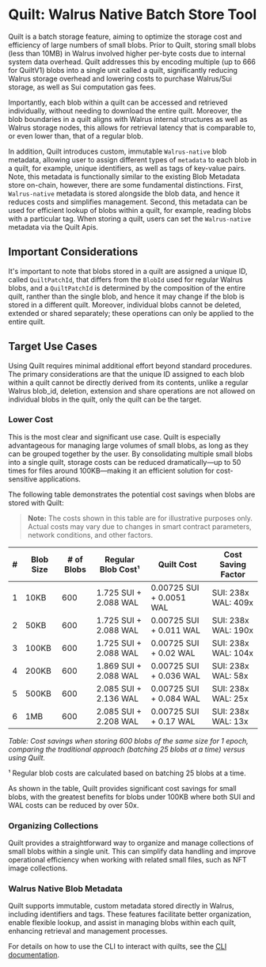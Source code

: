 # Quilt: Walrus Native Batch Store Tool

Quilt is a batch storage feature, aiming to optimize the storage cost and efficiency of large
numbers of small blobs. Prior to Quilt, storing small blobs (less than 10MB) in Walrus
involved higher per-byte costs due to internal system data overhead. Quilt addresses this by
encoding multiple (up to 666 for QuiltV1) blobs into a single unit called a quilt, significantly
reducing Walrus storage overhead and lowering costs to purchase Walrus/Sui storage, as well as Sui
computation gas fees.

Importantly, each blob within a quilt can be accessed and retrieved individually, without needing
to download the entire quilt. Moreover, the blob boundaries in a quilt aligns with Walrus
internal structures as well as Walrus storage nodes, this allows for retrieval latency that is
comparable to, or even lower than, that of a regular blob.

In addition, Quilt introduces custom, immutable `Walrus-native` blob metadata, allowing user to
assign different types of `metadata` to each blob in a quilt, for example, unique identifiers, as
well as tags of key-value pairs. Note, this metadata is functionally similar to the existing
Blob Metadata store on-chain, however, there are some fundamental distinctions. First,
`Walrus-native` metadata is stored alongside the blob data, and hence it reduces costs and
simplifies management. Second, this metadata can be used for efficient lookup of blobs within a
quilt, for example, reading blobs with a particular tag. When storing a quilt, users can set
the `Walrus-native` metadata via the Quilt Apis.

## Important Considerations

It's important to note that blobs stored in a quilt are assigned a unique ID, called `QuiltPatchId`,
that differs from the `BlobId` used for regular Walrus blobs, and a `QuiltPatchId` is determined by
the composition of the entire quilt, ranther than the single blob, and hence it may change if the
blob is stored in a different quilt. Moreover, individual blobs cannot be deleted, extended or shared
separately; these operations can only be applied to the entire quilt.

## Target Use Cases

Using Quilt requires minimal additional effort beyond standard procedures. The primary
considerations are that the unique ID assigned to each blob within a quilt cannot be
directly derived from its contents, unlike a regular Walrus blob_id, deletion, extension
and share operations are not allowed on individual blobs in the quilt, only the quilt
can be the target.

### Lower Cost

This is the most clear and significant use case. Quilt is especially advantageous for
managing large volumes of small blobs, as long as they can be grouped together by the
user. By consolidating multiple small blobs into a single quilt, storage costs can be
reduced dramatically—up to 50 times for files around 100KB—making it an efficient
solution for cost-sensitive applications.

The following table demonstrates the potential cost savings when blobs are stored with
Quilt:

> **Note:** The costs shown in this table are for illustrative purposes only. Actual
> costs may vary due to changes in smart contract parameters, network conditions, and
> other factors.

| # | Blob Size | # of Blobs | Regular Blob Cost¹ | Quilt Cost | Cost Saving Factor |
|---|-----------|------------|-------------------|------------|-------------------|
| 1 | 10KB | 600 | 1.725 SUI + 2.088 WAL | 0.00725 SUI + 0.0051 WAL | SUI: 238x WAL: 409x |
| 2 | 50KB | 600 | 1.725 SUI + 2.088 WAL | 0.00725 SUI + 0.011 WAL | SUI: 238x WAL: 190x |
| 3 | 100KB | 600 | 1.725 SUI + 2.088 WAL | 0.00725 SUI + 0.02 WAL | SUI: 238x WAL: 104x |
| 4 | 200KB | 600 | 1.869 SUI + 2.088 WAL | 0.00725 SUI + 0.036 WAL | SUI: 238x WAL: 58x |
| 5 | 500KB | 600 | 2.085 SUI + 2.136 WAL | 0.00725 SUI + 0.084 WAL | SUI: 238x WAL: 25x |
| 6 | 1MB | 600 | 2.085 SUI + 2.208 WAL | 0.00725 SUI + 0.17 WAL | SUI: 238x WAL: 13x |

*Table: Cost savings when storing 600 blobs of the same size for 1 epoch, comparing
the traditional approach (batching 25 blobs at a time) versus using Quilt.*

¹ Regular blob costs are calculated based on batching 25 blobs at a time.

As shown in the table, Quilt provides significant cost savings for small blobs, with
the greatest benefits for blobs under 100KB where both SUI and WAL costs can be
reduced by over 50x.

### Organizing Collections

Quilt provides a straightforward way to organize and manage collections of small blobs
within a single unit. This can simplify data handling and improve operational efficiency
when working with related small files, such as NFT image collections.

### Walrus Native Blob Metadata

Quilt supports immutable, custom metadata stored directly in Walrus, including
identifiers and tags. These features facilitate better organization, enable flexible
lookup, and assist in managing blobs within each quilt, enhancing retrieval and
management processes.

For details on how to use the CLI to interact with quilts, see the
[CLI documentation](./client-cli.md#batch-storing-blobs-with-quilt).
